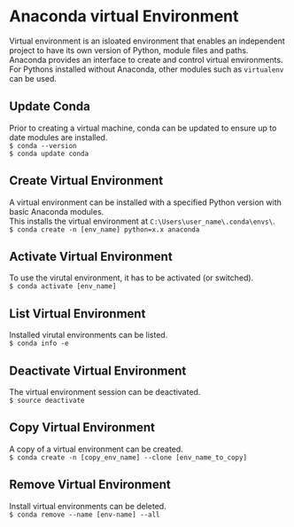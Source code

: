 # Anaconda virtual Environment
Virtual environment is an isloated environment that enables an independent project to have its own version of Python, module files and paths. <br>
Anaconda provides an interface to create and control virtual environments. For Pythons installed without Anaconda, other modules such as `virtualenv` can be used.

## Update Conda
Prior to creating a virtual machine, conda can be updated to ensure up to date modules are installed. <br>
`$ conda --version` <br>
`$ conda update conda`

## Create Virtual Environment
A virtual environment can be installed with a specified Python version with basic Anaconda modules. <br>
This installs the virtual environment at `C:\Users\user_name\.conda\envs\`. <br>
`$ conda create -n [env_name] python=x.x anaconda`

## Activate Virtual Environment
To use the virutal environment, it has to be activated (or switched). <br>
`$ conda activate [env_name]`

## List Virtual Environment
Installed virutal environments can be listed. <br>
`$ conda info -e`

## Deactivate Virtual Environment
The virtual environment session can be deactivated. <br>
`$ source deactivate`

## Copy Virtual Environment
A copy of a virtual environment can be created. <br>
`$ conda create -n [copy_env_name] --clone [env_name_to_copy]`

## Remove Virtual Environment
Install virtual environments can be deleted. <br>
`$ conda remove --name [env-name] --all`

